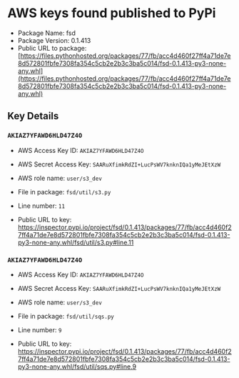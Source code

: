 # AWS keys found published to PyPi

* Package Name: fsd
* Package Version: 0.1.413
* Public URL to package: [https://files.pythonhosted.org/packages/77/fb/acc4d460f27ff4a71de7e8d572801fbfe7308fa354c5cb2e2b3c3ba5c014/fsd-0.1.413-py3-none-any.whl](https://files.pythonhosted.org/packages/77/fb/acc4d460f27ff4a71de7e8d572801fbfe7308fa354c5cb2e2b3c3ba5c014/fsd-0.1.413-py3-none-any.whl)

## Key Details

### `AKIAZ7YFAWD6HLD47Z4O`

* AWS Access Key ID: `AKIAZ7YFAWD6HLD47Z4O`
* AWS Secret Access Key: `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` 
* AWS role name: `user/s3_dev`
* File in package: `fsd/util/s3.py`
* Line number: `11`

* Public URL to key: https://inspector.pypi.io/project/fsd/0.1.413/packages/77/fb/acc4d460f27ff4a71de7e8d572801fbfe7308fa354c5cb2e2b3c3ba5c014/fsd-0.1.413-py3-none-any.whl/fsd/util/s3.py#line.11



### `AKIAZ7YFAWD6HLD47Z4O`

* AWS Access Key ID: `AKIAZ7YFAWD6HLD47Z4O`
* AWS Secret Access Key: `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` 
* AWS role name: `user/s3_dev`
* File in package: `fsd/util/sqs.py`
* Line number: `9`

* Public URL to key: https://inspector.pypi.io/project/fsd/0.1.413/packages/77/fb/acc4d460f27ff4a71de7e8d572801fbfe7308fa354c5cb2e2b3c3ba5c014/fsd-0.1.413-py3-none-any.whl/fsd/util/sqs.py#line.9


